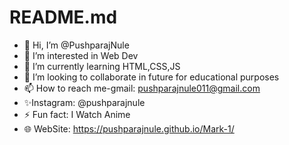 # README.md
- 👋 Hi, I’m @PushparajNule
- 👀 I’m interested in Web Dev
- 🌱 I’m currently learning HTML,CSS,JS
- 💞️ I’m looking to collaborate in future for educational purposes 
- 📫 How to reach me-gmail: pushparajnule011@gmail.com
- ✨Instagram: @pushparajnule
- ⚡ Fun fact: I Watch Anime
- 🌐 WebSite: https://pushparajnule.github.io/Mark-1/
<!---
PushparajNule/PushparajNule is a ✨ special ✨ repository because its `README.md` (this file) appears on your GitHub profile.
You can click the Preview link to take a look at your changes.
--->

